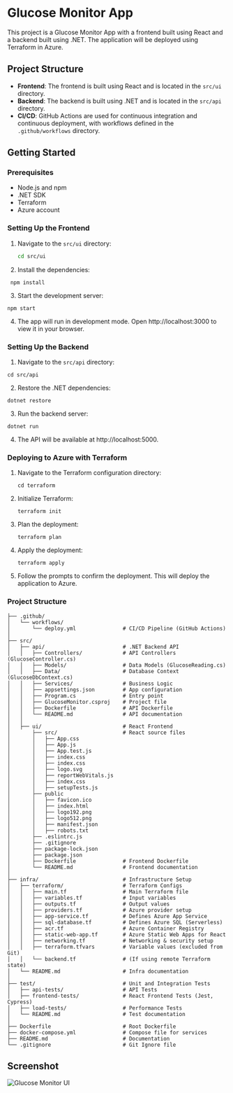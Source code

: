 
# Glucose Monitor App

This project is a Glucose Monitor App with a frontend built using React and a backend built using .NET. The application will be deployed using Terraform in Azure.

## Project Structure

- **Frontend**: The frontend is built using React and is located in the `src/ui` directory.
- **Backend**: The backend is built using .NET and is located in the `src/api` directory.
- **CI/CD**: GitHub Actions are used for continuous integration and continuous deployment, with workflows defined in the `.github/workflows` directory.



## Getting Started

### Prerequisites

- Node.js and npm
- .NET SDK
- Terraform
- Azure account

### Setting Up the Frontend

1. Navigate to the `src/ui` directory:
   ```sh
   cd src/ui
   ```

2. Install the dependencies:
  ```
   npm install
  ```

3. Start the development server:
  ```
  npm start
  ```
4. The app will run in development mode. Open http://localhost:3000 to view it in your browser.


### Setting Up the Backend
1. Navigate to the `src/api` directory:
  ```
  cd src/api
  ```

2. Restore the .NET dependencies:
  ```
  dotnet restore
  ```

3. Run the backend server:
  ```
  dotnet run
  ```

4. The API will be available at http://localhost:5000.

### Deploying to Azure with Terraform
1. Navigate to the Terraform configuration directory:
   ```
   cd terraform
   ```
2. Initialize Terraform:
   ```
   terraform init
   ```

3. Plan the deployment:
   ```
   terraform plan
   ```

4. Apply the deployment:
   ```
   terraform apply
   ```

5. Follow the prompts to confirm the deployment. This will deploy the application to Azure.

### Project Structure
```
├── .github/
│   └── workflows/
│       └── deploy.yml               # CI/CD Pipeline (GitHub Actions)
│
├── src/
│   ├── api/                         # .NET Backend API
│   │   ├── Controllers/             # API Controllers (GlucoseController.cs)
│   │   ├── Models/                  # Data Models (GlucoseReading.cs)
│   │   ├── Data/                    # Database Context (GlucoseDbContext.cs)
│   │   ├── Services/                # Business Logic
│   │   ├── appsettings.json         # App configuration
│   │   ├── Program.cs               # Entry point
│   │   ├── GlucoseMonitor.csproj    # Project file
│   │   ├── Dockerfile               # API Dockerfile
│   │   └── README.md                # API documentation
│   │
│   ├── ui/                          # React Frontend
│       ├── src/                     # React source files
│       │   ├── App.css
│       │   ├── App.js
│       │   ├── App.test.js
│       │   ├── index.css
│       │   ├── index.css
│       │   ├── logo.svg
│       │   ├── reportWebVitals.js
│       │   ├── index.css
│       │   ├── setupTests.js
│       ├── public
│       │   ├── favicon.ico
│       │   ├── index.html
│       │   ├── logo192.png
│       │   ├── logo512.png
│       │   ├── manifest.json
│       │   ├── robots.txt
│       ├── .eslintrc.js
│       ├── .gitignore
│       ├── package-lock.json
│       ├── package.json
│       ├── Dockerfile               # Frontend Dockerfile
│       └── README.md                # Frontend documentation
│
├── infra/                           # Infrastructure Setup
│   ├── terraform/                   # Terraform Configs
│   │   ├── main.tf                  # Main Terraform file
│   │   ├── variables.tf             # Input variables
│   │   ├── outputs.tf               # Output values
│   │   ├── providers.tf             # Azure provider setup
│   │   ├── app-service.tf           # Defines Azure App Service
│   │   ├── sql-database.tf          # Defines Azure SQL (Serverless)
│   │   ├── acr.tf                   # Azure Container Registry
│   │   ├── static-web-app.tf        # Azure Static Web Apps for React
│   │   ├── networking.tf            # Networking & security setup
│   │   ├── terraform.tfvars         # Variable values (excluded from Git)
│   │   └── backend.tf               # (If using remote Terraform state)
│   └── README.md                    # Infra documentation
│
├── test/                            # Unit and Integration Tests
│   ├── api-tests/                   # API Tests
│   ├── frontend-tests/              # React Frontend Tests (Jest, Cypress)
│   ├── load-tests/                  # Performance Tests
│   └── README.md                    # Test documentation
│
├── Dockerfile                       # Root Dockerfile
├── docker-compose.yml               # Compose file for services
├── README.md                        # Documentation
└── .gitignore                       # Git Ignore file

```
## Screenshot

![Glucose Monitor UI](https://github.com/clarizalooktech/glucose-monitor-app-with-dotnet-azure/blob/feature/test-docker/assets/front-end.png)